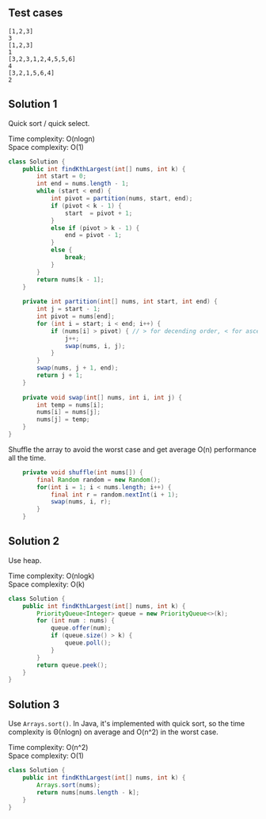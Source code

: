## Test cases
```
[1,2,3]
3
[1,2,3]
1
[3,2,3,1,2,4,5,5,6]
4
[3,2,1,5,6,4]
2
```

## Solution 1

Quick sort / quick select.    

Time complexity: O(nlogn)  
Space complexity: O(1)  

```java
class Solution {
    public int findKthLargest(int[] nums, int k) {
        int start = 0;
        int end = nums.length - 1;
        while (start < end) {
            int pivot = partition(nums, start, end);
            if (pivot < k - 1) {
                start  = pivot + 1;
            }
            else if (pivot > k - 1) {
                end = pivot - 1;
            } 
            else {
                break;
            }
        }
        return nums[k - 1];
    }
    
    private int partition(int[] nums, int start, int end) {
        int j = start - 1;
        int pivot = nums[end];
        for (int i = start; i < end; i++) {
            if (nums[i] > pivot) { // > for decending order, < for ascending order
                j++;
                swap(nums, i, j);
            }
        }
        swap(nums, j + 1, end);
        return j + 1;
    }
    
    private void swap(int[] nums, int i, int j) {
        int temp = nums[i];
        nums[i] = nums[j];
        nums[j] = temp;
    }
}
```

Shuffle the array to avoid the worst case and get average O(n) performance all the time.  
```java
    private void shuffle(int nums[]) {
        final Random random = new Random();
        for(int i = 1; i < nums.length; i++) {
            final int r = random.nextInt(i + 1);
            swap(nums, i, r);
        }
    }
```

## Solution 2

Use heap.  

Time complexity: O(nlogk)  
Space complexity: O(k)  

```java
class Solution {
    public int findKthLargest(int[] nums, int k) {
        PriorityQueue<Integer> queue = new PriorityQueue<>(k);
        for (int num : nums) {
            queue.offer(num);
            if (queue.size() > k) {
                queue.poll();
            }
        }
        return queue.peek();        
    }
}
```


## Solution 3

Use `Arrays.sort()`. In Java, it's implemented with quick sort, so the time complexity is Θ(nlogn) on average and O(n^2) in the worst case.  

Time complexity: O(n^2)  
Space complexity: O(1)  

```java
class Solution {
    public int findKthLargest(int[] nums, int k) {
        Arrays.sort(nums);
        return nums[nums.length - k];
    }
}
```
